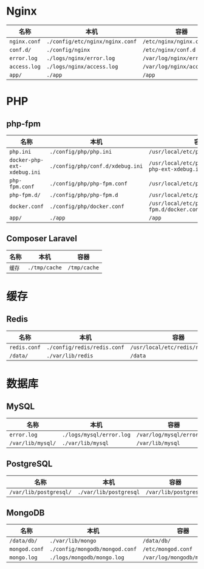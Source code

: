 # Nginx

|名称|本机|容器|
|--|--|--|
|`nginx.conf`|`./config/etc/nginx/nginx.conf`|`/etc/nginx/nginx.conf`    |
|`conf.d/`   |`./config/nginx`               |`/etc/nginx/conf.d`        |
|`error.log` |`./logs/nginx/error.log`       |`/var/log/nginx/error.log` |
|`access.log`|`./logs/nginx/access.log`      |`/var/log/nginx/access.log`|
|`app/`      |`./app`                        |`/app`                     |

# PHP

## php-fpm

|名称|本机|容器|
|--|--|--|
|`php.ini`                  |`./config/php/php.ini`          |`/usr/local/etc/php/php.ini`                         |
|`docker-php-ext-xdebug.ini`|`./config/php/conf.d/xdebug.ini`|`/usr/local/etc/php/conf.d/docker-php-ext-xdebug.ini`|
|`php-fpm.conf`             |`./config/php/php-fpm.conf`     |`/usr/local/etc/php-fpm.conf`                        |
|`php-fpm.d/`               |`./config/php/php-fpm.d`        |`/usr/local/etc/php-fpm.d`                           |
|`docker.conf`              |`./config/php/docker.conf`      |`/usr/local/etc/php-fpm.d/docker.conf`               |
|`app/`                     |`./app`                         |`/app`                                               |

## Composer Laravel

|名称|本机|容器|
|--|--|--|
|`缓存`|`./tmp/cache`|`/tmp/cache`|

# 缓存

## Redis

|名称|本机|容器|
|--|--|--|
|`redis.conf`|`./config/redis/redis.conf`|`/usr/local/etc/redis/redis.conf`|
|`/data/`    |`./var/lib/redis`          |`/data`                          |

# 数据库

## MySQL

|名称|本机|容器|
|--|--|--|
|`error.log`      |`./logs/mysql/error.log`|`/var/log/mysql/error.log`|
|`/var/lib/mysql/`|`./var/lib/mysql`       |`/var/lib/mysql`|

## PostgreSQL

|名称|本机|容器|
|--|--|--|
|`/var/lib/postgresql/`|`./var/lib/postgresql`|`/var/lib/postgresql`|

## MongoDB

|名称|本机|容器|
|--|--|--|
|`/data/db/`  |`./var/lib/mongo`              |`/data/db/`                 |
|`mongod.conf`|`./config/mongodb/mongod.conf` |`/etc/mongod.conf`          |
|`mongo.log`  |`./logs/mongodb/mongo.log`     |`/var/log/mongodb/mongo.log`|
